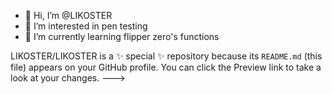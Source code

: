 - 👋 Hi, I’m @LIKOSTER
- 👀 I’m interested in pen testing
- 🌱 I’m currently learning flipper zero's functions


LIKOSTER/LIKOSTER is a ✨ special ✨ repository because its `README.md` (this file) appears on your GitHub profile.
You can click the Preview link to take a look at your changes.
--->
